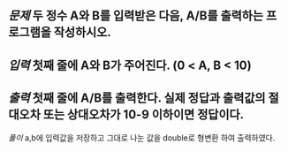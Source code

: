 *문제*
두 정수 A와 B를 입력받은 다음, A/B를 출력하는 프로그램을 작성하시오.
---
*입력*
첫째 줄에 A와 B가 주어진다. (0 < A, B < 10)
---
*출력*
첫째 줄에 A/B를 출력한다. 실제 정답과 출력값의 절대오차 또는 상대오차가 10-9 이하이면 정답이다.
---
*풀이*
a,b에 입력값을 저장하고 그대로 나눈 값을 
double로 형변환 하여 출력하였다.